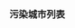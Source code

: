 <!DOCTYPE html>
<html>
  <head>
    <meta charset="utf-8">
    <title>基础JS代码编写2</title>
  </head>
<body>

  <h3>污染城市列表</h3>
  <ul id="aqi-list">
<!--   
    <li>第一名：福州（样例），10</li>
  	<li>第二名：福州（样例），10</li> -->
  </ul>

<script type="text/javascript">

var aqiData = [
  ["北京", 90],
  ["上海", 50],
  ["福州", 10],
  ["广州", 50],
  ["成都", 90],
  ["西安", 100]
];
var olist=document.getElementById("aqi-list");
var oArr=[];
var oMc=["一","二","三","四","五","六"];
var oStr="";
/*(function () {

  /*
  在注释下方编写代码
  遍历读取aqiData中各个城市的数据
  将空气质量指数大于60的城市显示到aqi-list的列表中

//遍历数组，先将大于60的城市挑出来
function oCity(city,code){
	this.city=city;
	this.code=code;
}
   for(var i=0;i<aqiData.length;i++){
       if(aqiData[i][1]>60){
		   //变成对象形式放入数组，方便查询，然后进行排序
	      oArr.push(new oCity(aqiData[i][0],aqiData[i][1]));
	   }
   }
   oArr.sort(function(a,b){return b.code-a.code});
   for(var j=0;j<oArr.length;j++){
      oStr += "<li>"+"第"+oMc[j]+"名的城市是"+oArr[j].city+",得分是"+oArr[j].code+"</li>";
   }
   olist.innerHTML=oStr;
})();*/




 (function () {
        /*
         在注释下方编写代码
         遍历读取aqiData中各个城市的数据
         将空气质量指数大于60的城市显示到aqi-list的列表中
         */
        var str="";
        var pos=["一","二","三","四","五","六"];
        var outputData=aqiData.filter(function(value){
            return value[1]>60;
        }).sort(function(a,b){
            return b[1]-a[1];
        });
        outputData.forEach(function(value,index){
            str+="<li>第"+pos[index]+"名："+value[0]+"，"+value[1]+"</li>";
        });
        document.getElementById("aqi-list").innerHTML=str;
    })();

</script>
</body>
</html>
